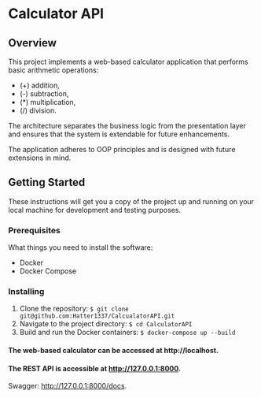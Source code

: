 # Calculator API

## Overview

This project implements a web-based calculator application that performs basic arithmetic operations:
- (+) addition, 
- (-) subtraction, 
- (*) multiplication, 
- (/) division. 

The architecture separates the business logic from the presentation layer and ensures that the system is extendable for future enhancements.

The application adheres to OOP principles and is designed with future extensions in mind.

## Getting Started

These instructions will get you a copy of the project up and running on your local machine for development and testing purposes.

### Prerequisites

What things you need to install the software:

- Docker
- Docker Compose

### Installing

1. Clone the repository:
`$ git clone git@github.com:Hatter1337/CalcualatorAPI.git`
2. Navigate to the project directory:
`$ cd CalculatorAPI`
3. Build and run the Docker containers:
`$ docker-compose up --build`

#### The web-based calculator can be accessed at http://localhost.

#### The REST API is accessible at http://127.0.0.1:8000.
Swagger: http://127.0.0.1:8000/docs.